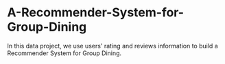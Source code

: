 # A-Recommender-System-for-Group-Dining
In this data project, we use users' rating and reviews information to build a Recommender System for Group Dining.
